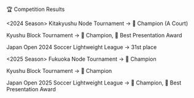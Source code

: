 🏆 Competition Results

<2024 Season>
Kitakyushu Node Tournament → 🥇 Champion (A Court)

Kyushu Block Tournament → 🥇 Champion, 🏅 Best Presentation Award

Japan Open 2024 Soccer Lightweight League → 31st place

<2025 Season>
Fukuoka Node Tournament → 🥇 Champion

Kyushu Block Tournament → 🥇 Champion

Japan Open 2025 Soccer Lightweight League → 🥇 Champion, 🏅 Best Presentation Award
